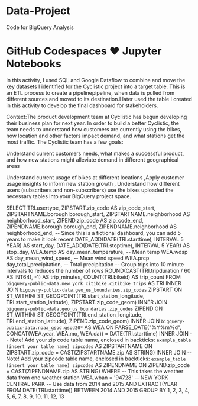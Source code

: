 # Data-Project
Code for BigQuery Analysis

# GitHub Codespaces ♥️ Jupyter Notebooks
 In this activity, I used SQL and Google Dataflow to combine and move the key datasets I identified for the Cyclistic project into a target table. This is an ETL process to create a pipelinepipeline, when data is pulled from different sources and moved to its destination.I later used the table I created in this activity to develop the final dashboard for stakeholders.

 Context:The product development team at Cyclistic has begun developing their business plan for next year. In order to build a better Cyclistic, the team needs to understand how customers are currently using the bikes, how location and other factors impact demand, and what stations get the most traffic. The Cyclistic team has a few goals:

Understand current customers needs, what makes a successful product, and how new stations might alleviate demand in different geographical areas

Understand current usage of bikes at different locations ,Apply customer usage insights to inform new station growth , Understand how different users (subscribers and non-subscribers) use the bikes
uploaded the necessary tables into your BigQuery project space. 



SELECT
  TRI.usertype,
  ZIPSTART.zip_code AS zip_code_start,
  ZIPSTARTNAME.borough borough_start,
  ZIPSTARTNAME.neighborhood AS neighborhood_start,
  ZIPEND.zip_code AS zip_code_end,
  ZIPENDNAME.borough borough_end,
  ZIPENDNAME.neighborhood AS neighborhood_end,
  -- Since this is a fictional dashboard, you can add 5 years to make it look recent
  DATE_ADD(DATE(TRI.starttime), INTERVAL 5 YEAR) AS start_day,
  DATE_ADD(DATE(TRI.stoptime), INTERVAL 5 YEAR) AS stop_day,
  WEA.temp AS day_mean_temperature, -- Mean temp
  WEA.wdsp AS day_mean_wind_speed, -- Mean wind speed
  WEA.prcp day_total_precipitation, -- Total precipitation
  -- Group trips into 10 minute intervals to reduces the number of rows
  ROUND(CAST(TRI.tripduration / 60 AS INT64), -1) AS trip_minutes,
  COUNT(TRI.bikeid) AS trip_count
FROM
  `bigquery-public-data.new_york_citibike.citibike_trips` AS TRI
INNER JOIN
  `bigquery-public-data.geo_us_boundaries.zip_codes` ZIPSTART
  ON ST_WITHIN(
    ST_GEOGPOINT(TRI.start_station_longitude, TRI.start_station_latitude),
    ZIPSTART.zip_code_geom)
INNER JOIN
  `bigquery-public-data.geo_us_boundaries.zip_codes` ZIPEND
  ON ST_WITHIN(
    ST_GEOGPOINT(TRI.end_station_longitude, TRI.end_station_latitude),
    ZIPEND.zip_code_geom)
INNER JOIN
  `bigquery-public-data.noaa_gsod.gsod20*` AS WEA
  ON PARSE_DATE("%Y%m%d", CONCAT(WEA.year, WEA.mo, WEA.da)) = DATE(TRI.starttime)
INNER JOIN
  -- Note! Add your zip code table name, enclosed in backticks: `example_table`
  `(insert your table name) zipcodes` AS ZIPSTARTNAME
  ON ZIPSTART.zip_code = CAST(ZIPSTARTNAME.zip AS STRING)
INNER JOIN
  -- Note! Add your zipcode table name, enclosed in backticks: `example_table`
  `(insert your table name) zipcodes` AS ZIPENDNAME
  ON ZIPEND.zip_code = CAST(ZIPENDNAME.zip AS STRING)
WHERE
  -- This takes the weather data from one weather station
  WEA.wban = '94728' -- NEW YORK CENTRAL PARK
  -- Use data from 2014 and 2015
  AND EXTRACT(YEAR FROM DATE(TRI.starttime)) BETWEEN 2014 AND 2015
GROUP BY
  1,
  2,
  3,
  4,
  5,
  6,
  7,
  8,
  9,
  10,
  11,
  12,
  13



